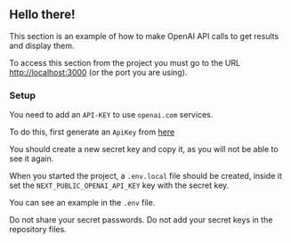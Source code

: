 ## Hello there!

This section is an example of how to make OpenAI API calls to get results and display them.

To access this section from the project you must go to the URL [http://localhost:3000](http://localhost:3000) (or the port you are using).

### Setup

You need to add an `API-KEY` to use `openai.com` services.

To do this, first generate an `ApiKey` from [here](https://platform.openai.com/account/api-keys)

You should create a new secret key and copy it, as you will not be able to see it again.

When you started the project, a `.env.local` file should be created, inside it set the `NEXT_PUBLIC_OPENAI_API_KEY` key with the secret key.

You can see an example in the `.env` file.

Do not share your secret passwords. Do not add your secret keys in the repository files.

